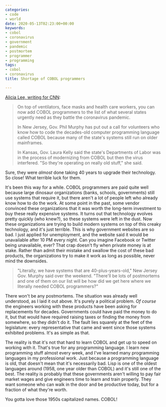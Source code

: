 ```yaml
---
categories:
- code
- world
date: 2020-05-13T02:23:00+00:00
keywords:
- cobol
- coronavirus
- government
- pandemic
- postmortem
- programmer
- programming
tags:
- cobol
- coronavirus
title: Shortage of COBOL programmers

---
```

[Alicia Lee, writing for CNN](https://www.cnn.com/2020/04/08/business/coronavirus-cobol-programmers-new-jersey-trnd/index.html):

>On top of ventilators, face masks and health care workers, you can now add COBOL programmers to the list of what several states urgently need as they battle the coronavirus pandemic.
>
>In New Jersey, Gov. Phil Murphy has put out a call for volunteers who know how to code the decades-old computer programming language called COBOL because many of the state's systems still run on older mainframes.
>
>In Kansas, Gov. Laura Kelly said the state's Departments of Labor was in the process of modernizing from COBOL but then the virus interfered. "So they're operating on really old stuff," she said.

Sure, they were *almost* done taking 40 years to upgrade their technology. So close! What terrible luck for them.

It's been this way for a while. COBOL programmers are paid quite well because large dinosaur organizations (banks, schools, governments) still use systems that require it, but there aren't a lot of people left who already know how to do the work. At some point in the past, some vendor convinced these organizations that it was worth the long-term investment to buy these really expensive systems. It turns out that technology evolves pretty quickly (who knew?), so these systems were left in the dust. Now these organizations are trying to build modern systems on top of this creaky technology, and it's just terrible. This is why government websites are so bad. I just applied for unemployment, and the website said it would be unavailable after 10 PM every night. Can you imagine Facebook or Twitter being unavailable, ever? That crap doesn't fly when private money is at stake. Rather than admit their mistake and swallow the cost of these bad products, the organizations try to make it work as long as possible, never mind the downsides.

>"Literally, we have systems that are 40-plus-years-old," New Jersey Gov. Murphy said over the weekend. "There'll be lots of postmortems and one of them on our list will be how did we get here where we literally needed COBOL programmers?"

There won't be any postmortems. The situation was already well understood, as I laid it out above. It's purely a political problem. *Of course* the engineers working with these products have been asking for replacements for decades. Governments could have paid the money to do it, but that would have required raising taxes or finding the money from somewhere, so they didn't do it. The fault lies squarely at the feet of the legislature: every representative that came and went since those systems exhibited problems. It's as simple as that.

The reality is that it's not that hard to learn COBOL and get up to speed on working with it. That's true for any programming language. I learn new programming stuff almost every week, and I've learned many programming languages in my professional work. Just because a programming language is old, that doesn't mean that it's necessarily bad. Lisp is one of the oldest languages around (1958, one year older than COBOL) and it's still one of the best. The reality is probably that these governments aren't willing to pay fair market wages and give engineers time to learn and train properly. They want someone who can walk in the door and be productive today, but for a fraction of what they're worth.

You gotta love those 1950s capitalized names. COBOL!